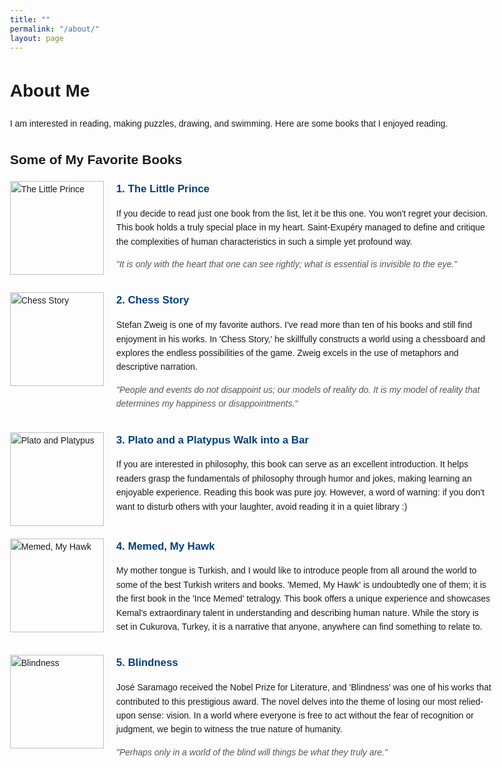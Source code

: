 ```yaml
---
title: ""
permalink: "/about/"
layout: page
---
```

<!DOCTYPE html>
<html lang="en">
<head>
    <meta charset="UTF-8">
    <meta name="viewport" content="width=device-width, initial-scale=1.0">
    <style>
        body {
            font-family: Arial, sans-serif;
            line-height: 1.6;
            max-width: 800px;
            margin: 0 auto;
        }
        .book {
            display: flex;
            align-items: flex-start;
            margin-bottom: 20px;
        }
        .book img {
            width: 150px;
            height: auto;
            margin-right: 20px;
        }
        .book-content {
            max-width: 600px;
        }
        .book-content a {
            font-weight: bold;
            font-size: 1.2em;
            color: #004080;
            text-decoration: none;
        }
        .book-content a:hover {
            text-decoration: underline;
        }
        .quote {
            font-style: italic;
            color: #555;
            margin-top: 10px;
        }
    </style>
</head>
<body>

<h1>About Me</h1>
<p>I am interested in reading, making puzzles, drawing, and swimming. Here are some books that I enjoyed reading.</p>

<h2>Some of My Favorite Books</h2>

<div class="book">
    <img src="https://lh3.googleusercontent.com/pd1cIhQDdTJGqVI2uwFwzL2IhEbssAfb7hbOjN8sb4BXGmKKR9OlfSYbq6cO91rzOXZZB_Nokww-Jw0yEY_wBoilpEE6gO9zdlDZ9uam3ZC2wJONeS2n98_JpOFlONfHz2ebnr6ErQ=w2400" alt="The Little Prince">
    <div class="book-content">
        <a href="https://en.wikipedia.org/wiki/The_Little_Prince">1. The Little Prince</a>
        <p>If you decide to read just one book from the list, let it be this one. You won't regret your decision. This book holds a truly special place in my heart. Saint-Exupéry managed to define and critique the complexities of human characteristics in such a simple yet profound way.</p>
        <p class="quote">"It is only with the heart that one can see rightly; what is essential is invisible to the eye."</p>
    </div>
</div>

<div class="book">
    <img src="https://lh3.googleusercontent.com/ZPWEanAMyFuJ9n4f5gGyeqEzNKQ-lQuIeCfCsMU0E1DlCc3MFTzWDbyZObaxUiobSz-J1QxA_8lMxOVtiSshKvL9aSX5L_UcjFLMK4i6sxV825tvLJAjwnpK0hUIF5w6L_ltVYvEzg=w2400" alt="Chess Story">
    <div class="book-content">
        <a href="https://en.wikipedia.org/wiki/The_Royal_Game">2. Chess Story</a>
        <p>Stefan Zweig is one of my favorite authors. I've read more than ten of his books and still find enjoyment in his works. In 'Chess Story,' he skillfully constructs a world using a chessboard and explores the endless possibilities of the game. Zweig excels in the use of metaphors and descriptive narration.</p>
        <p class="quote">"People and events do not disappoint us; our models of reality do. It is my model of reality that determines my happiness or disappointments."</p>
    </div>
</div>

<div class="book">
    <img src="https://lh3.googleusercontent.com/w4Hilj-20Ssop_hb63ABxwDg4Hrm9p7_mB6TSbBGSYa9ak1E3NnS6wSwqqAFYOazOsbfsqSQMTdZfANr9NzXp7_107P0OQS_6PG2gQRrYGnornJBjSTWr8YxB-Y3bsHXj0lGJ7fyqQ=w2400" alt="Plato and Platypus">
    <div class="book-content">
        <a href="https://en.wikipedia.org/wiki/Plato_and_a_Platypus_Walk_Into_a_Bar">3. Plato and a Platypus Walk into a Bar</a>
        <p>If you are interested in philosophy, this book can serve as an excellent introduction. It helps readers grasp the fundamentals of philosophy through humor and jokes, making learning an enjoyable experience. Reading this book was pure joy. However, a word of warning: if you don't want to disturb others with your laughter, avoid reading it in a quiet library :)</p>
    </div>
</div>

<div class="book">
    <img src="https://lh3.googleusercontent.com/amQjYm2M_lVGOgvI4E97Mrkdns4kP2kFr94Gmp0f2NEbX1_fM_P7dRynJ-7RTBf4j7nK-F3KWWo4x4sNtGuxNPuETsQe02AyR5pH7-rMsOGV2KYh9Xc_GMzil9fQ3yT9zkqO93ZCwQ=w2400" alt="Memed, My Hawk">
    <div class="book-content">
        <a href="https://en.wikipedia.org/wiki/Memed,_My_Hawk">4. Memed, My Hawk</a>
        <p>My mother tongue is Turkish, and I would like to introduce people from all around the world to some of the best Turkish writers and books. 'Memed, My Hawk' is undoubtedly one of them; it is the first book in the 'Ince Memed' tetralogy. This book offers a unique experience and showcases Kemal's extraordinary talent in understanding and describing human nature. While the story is set in Cukurova, Turkey, it is a narrative that anyone, anywhere can find something to relate to.</p>
    </div>
</div>

<div class="book">
    <img src="https://lh3.googleusercontent.com/mKn-Cp4_rA0xE9YNfPayGHW16BULw_ggB-KhxuTIxUqzLgxbmTs5RJs5EfA_2BCi6AWT4oK5D290vMFjg776PG861t_PExIZ_BMjiLNv6kqPgsJksu_F9afOHpM_vfS1t3kaXWX6Xg=w2400" alt="Blindness">
    <div class="book-content">
        <a href="https://en.wikipedia.org/wiki/Blindness_(novel)">5. Blindness</a>
        <p>José Saramago received the Nobel Prize for Literature, and 'Blindness' was one of his works that contributed to this prestigious award. The novel delves into the theme of losing our most relied-upon sense: vision. In a world where everyone is free to act without the fear of recognition or judgment, we begin to witness the true nature of humanity.</p>
        <p class="quote">"Perhaps only in a world of the blind will things be what they truly are."</p>
    </div>
</div>

</body>
</html>

